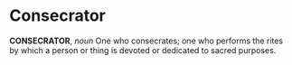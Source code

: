 # Consecrator

**CONSECRATOR**, _noun_ One who consecrates; one who performs the rites by which a person or thing is devoted or dedicated to sacred purposes.